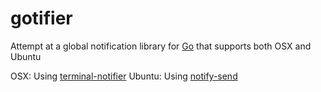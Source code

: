 gotifier
========

Attempt at a global notification library for [Go](http://golang.org) that supports both OSX and Ubuntu

OSX: Using [terminal-notifier](https://github.com/alloy/terminal-notifier)
Ubuntu: Using [notify-send](http://manpages.ubuntu.com/manpages/saucy/man1/notify-send.1.html)

